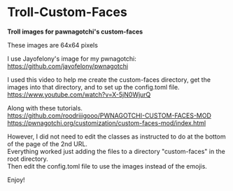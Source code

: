 # Troll-Custom-Faces
<b>Troll images for pawnagotchi's custom-faces</b>

These images are 64x64 pixels
  
I use Jayofelony's image for my pwnagotchi:  
https://github.com/jayofelony/pwnagotchi   

I used this video to help me create the custom-faces directory, get the images into that directory, and to set up the config.toml file.  
https://www.youtube.com/watch?v=X-5jN0WjurQ   
  
Along with these tutorials.  
https://github.com/roodriiigooo/PWNAGOTCHI-CUSTOM-FACES-MOD  
https://pwnagotchi.org/customization/custom-faces-mod/index.html  
  
However, I did not need to edit the classes as instructed to do at the bottom of the page of the 2nd URL.  
Everything worked just adding the files to a directory "custom-faces" in the root directory.  
Then edit the config.toml file to use the images instead of the emojis.  
  
    
Enjoy!

